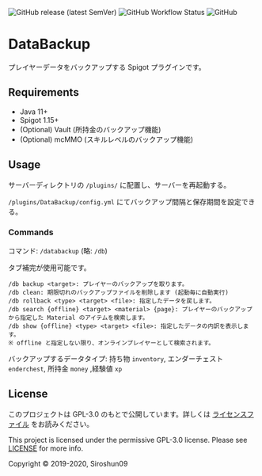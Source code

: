 ![GitHub release (latest SemVer)](https://img.shields.io/github/v/release/okocraft/DataBackup)
![GitHub Workflow Status](https://img.shields.io/github/workflow/status/okocraft/DataBackup/Java%20CI)
![GitHub](https://img.shields.io/github/license/okocraft/DataBackup)

# DataBackup

プレイヤーデータをバックアップする Spigot プラグインです。

## Requirements

- Java 11+
- Spigot 1.15+
- (Optional) Vault (所持金のバックアップ機能)
- (Optional) mcMMO (スキルレベルのバックアップ機能)

## Usage

サーバーディレクトリの `/plugins/` に配置し、サーバーを再起動する。

`/plugins/DataBackup/config.yml` にてバックアップ間隔と保存期間を設定できる。

### Commands

コマンド: `/databackup` (略: `/db`)

タブ補完が使用可能です。

```
/db backup <target>: プレイヤーのバックアップを取ります。
/db clean: 期限切れのバックアップファイルを削除します (起動毎に自動実行)
/db rollback <type> <target> <file>: 指定したデータを戻します。
/db search {offline} <target> <material> {page}: プレイヤーのバックアップから指定した Material のアイテムを検索します。
/db show {offline} <type> <target> <file>: 指定したデータの内訳を表示します。
※ offline と指定しない限り、オンラインプレイヤーとして検索されます。
```

バックアップするデータタイプ: 持ち物 `inventory`, エンダーチェスト `enderchest`, 所持金 `money` ,経験値 `xp` 

## License

このプロジェクトは GPL-3.0 のもとで公開しています。詳しくは [ライセンスファイル](LICENSE) をお読みください。

This project is licensed under the permissive GPL-3.0 license. Please see [LICENSE](LICENSE) for more info.

Copyright © 2019-2020, Siroshun09
